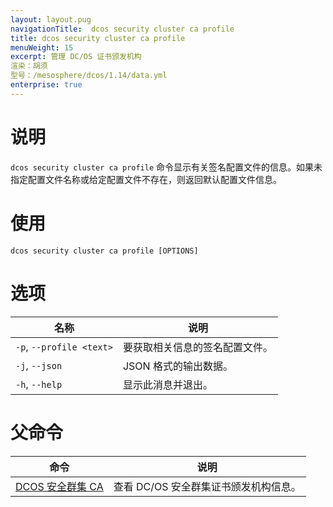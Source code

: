 ```yaml
---
layout: layout.pug
navigationTitle:  dcos security cluster ca profile
title: dcos security cluster ca profile
menuWeight: 15
excerpt: 管理 DC/OS 证书颁发机构
渲染：胡须
型号：/mesosphere/dcos/1.14/data.yml
enterprise: true
---
```


# 说明

`dcos security cluster ca profile` 命令显示有关签名配置文件的信息。如果未指定配置文件名称或给定配置文件不存在，则返回默认配置文件信息。


# 使用

```
dcos security cluster ca profile [OPTIONS]
```

# 选项

| 名称 | 说明 |
|-------|------------|
| `-p`, `--profile <text>`| 要获取相关信息的签名配置文件。|
| `-j`, `--json` | JSON 格式的输出数据。|
| `-h`, `--help`| 显示此消息并退出。|


# 父命令

| 命令 | 说明 |
|---------|-------------|
| [DCOS 安全群集 CA](/mesosphere/dcos/1.14/cli/command-reference/dcos-security/dcos-security-cluster/dcos-security-cluster-ca/) | 查看 DC/OS 安全群集证书颁发机构信息。 |
